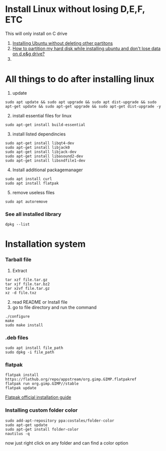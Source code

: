 # Install Linux without losing D,E,F, ETC

This will only install on C drive

 1. [Installing Ubuntu without deleting other partitons](https://askubuntu.com/questions/536737/installing-ubuntu-without-deleting-other-partitons)
 2. [How to partition my hard disk while installing ubuntu and don't lose data on d,e&g drive?
](https://superuser.com/questions/1215850/how-to-partition-my-hard-disk-while-installing-ubuntu-and-dont-lose-data-on-d-e)
 3. 

# All things to do after installing linux

 1. update 

```
sudo apt update && sudo apt upgrade && sudo apt dist-upgrade && sudo apt-get update && sudo apt-get upgrade && sudo apt-get dist-upgrade -y
```

 2. install essential files for linux

`sudo apt-get install build-essential`

 3. install listed dependincies

```
sudo apt-get install libqt4-dev
sudo apt-get install libjack0
sudo apt-get install libjack-dev
sudo apt-get install libasound2-dev
sudo apt-get install libsndfile1-dev
```

 4. Install additional packagemanager

```
sudo apt install curl
sudo apt install flatpak
```

 5. remove useless files

`sudo apt autoremove`

### See all installed library

`dpkg --list`

# Installation system

### Tarball file

 1. Extract
```
tar xzf file.tar.gz
tar xjf file.tar.bz2
tar xzvf file.tar.gz
xz -d file.txz
```

 2. read README or Install file
 3. go to file directory and run the command

```
./configure
make
sudo make install
```

### .deb files

```
sudo apt install file_path
sudo dpkg -i file_path
```

### flatpak

```
flatpak install https://flathub.org/repo/appstream/org.gimp.GIMP.flatpakref
flatpak run org.gimp.GIMP//stable
flatpak update
```

[Flatpak official installation guide](https://flatpak.org/setup/Ubuntu/)



### Installing custom folder color

```
sudo add-apt-repository ppa:costales/folder-color
sudo apt-get update
sudo apt-get install folder-color
nautilus -q
```

now just right click on any folder and can find a color option
